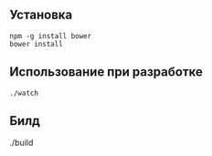 Установка
--------

    npm -g install bower
    bower install

Использование при разработке
---

    ./watch


Билд
---

   ./build
